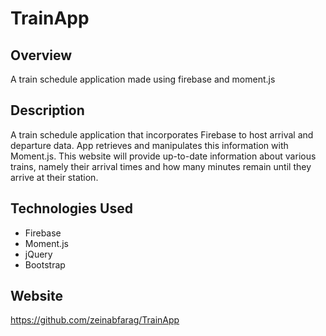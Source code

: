 # TrainApp

## Overview
A train schedule application made using firebase and moment.js

## Description

A train schedule application that incorporates Firebase to host arrival and departure data. App retrieves and manipulates this information with Moment.js. This website will provide up-to-date information about various trains, namely their arrival times and how many minutes remain until they arrive at their station.

## Technologies Used
* Firebase
* Moment.js
* jQuery
* Bootstrap

## Website

https://github.com/zeinabfarag/TrainApp

